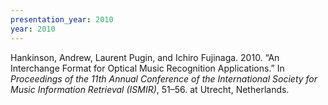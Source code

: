 ```yaml
---
presentation_year: 2010
year: 2010
---
```


Hankinson, Andrew, Laurent Pugin, and Ichiro Fujinaga. 2010. “An Interchange Format for Optical Music Recognition Applications.” In <i>Proceedings of the 11th Annual Conference of the International Society for Music Information Retrieval (ISMIR)</i>, 51–56. at Utrecht, Netherlands.